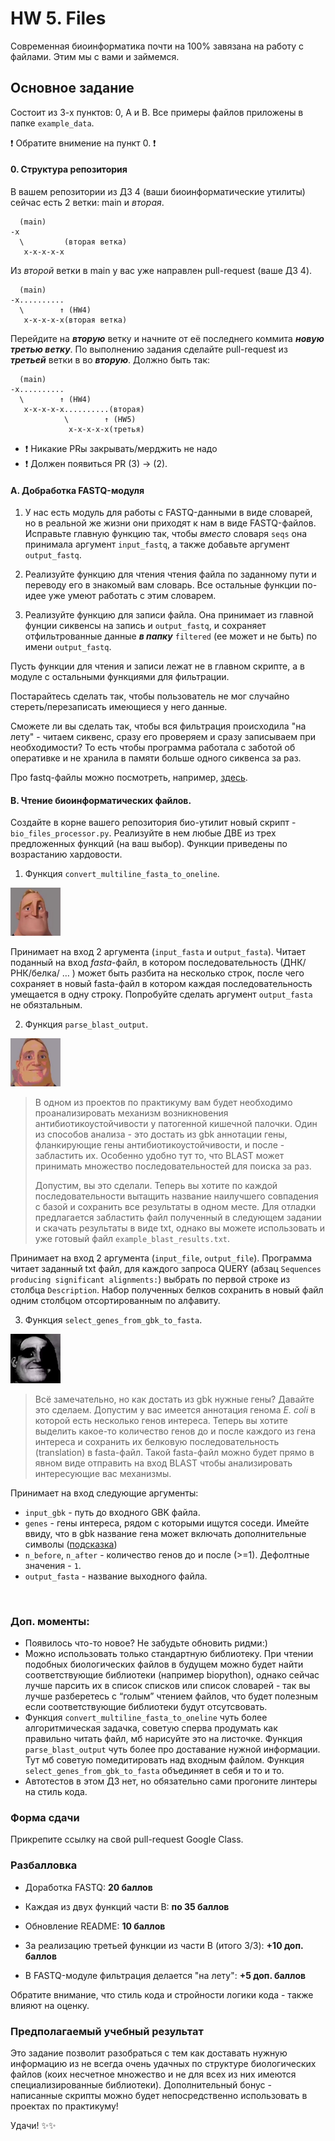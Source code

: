 # HW 5. Files

Современная биоинформатика почти на 100% завязана на работу с файлами. Этим мы с вами и займемся.

## Основное задание

Состоит из 3-х пунктов: 0, A и B. Все примеры файлов приложены в папке `example_data`.

❗️ Обратите внимение на пункт 0. ❗️

#### 0. Cтруктура репозитория
В вашем репозитории из ДЗ 4 (ваши биоинформатические утилиты) сейчас есть 2 ветки: main и *вторая*. 

```
  (main)
-x
  \         (вторая ветка)
   x-x-x-x-x
```




Из *второй* ветки в main у вас уже направлен pull-request (ваше ДЗ 4). 

```
  (main)
-x..........
  \        ↑ (HW4)
   x-x-x-x-x(вторая ветка)
```


Перейдите на ***вторую*** ветку и начните от её последнего коммита ***новую третью ветку***. По выполнению задания сделайте pull-request из ***третьей*** ветки в во ***вторую***. Должно быть так:

```
  (main)
-x..........
  \        ↑ (HW4)
   x-x-x-x-x..........(вторая)
            \        ↑ (HW5)
             x-x-x-x-x(третья)
```


- ❗️ Никакие PRы закрывать/мерджить не надо
- ❗️ Должен появиться PR (3) -> (2). 

#### A. **Добработка FASTQ-модуля**

1) У нас есть модуль для работы с FASTQ-данными в виде словарей, но в реальной же жизни они приходят к нам в виде FASTQ-файлов. Исправьте главную функцию так, чтобы *вместо* словаря `seqs` она принимала аргумент `input_fastq`, а также добавьте аргумент `output_fastq`. 

2) Реализуйте функцию для чтения чтения файла по заданному пути и переводу его в знакомый вам словарь. Все остальные функции по-идее уже умеют работать с этим словарем.

3) Реализуйте функцию для записи файла. Она принимает из главной фунции сиквенсы на запись и `output_fastq`, и сохраняет отфильтрованные данные ***в папку*** `filtered` (ее может и не быть) по имени `output_fastq`. 

Пусть функции для чтения и записи лежат не в главном скрипте, а в модуле с остальными функциями для фильтрации.

Постарайтесь сделать так, чтобы пользователь не мог случайно стереть/перезаписать имеющиеся у него данные. 

Сможете ли вы сделать так, чтобы вся фильтрация происходила "на лету" - читаем сиквенс, сразу его проверяем и сразу записываем при необходимости? То есть чтобы программа работала с заботой об оперативке и не хранила в памяти больше одного сиквенса за раз.

Про fastq-файлы можно посмотреть, например, [здесь](https://stepik.org/lesson/32398/step/1?unit=12379).


#### B. **Чтение биоинформатических файлов.**
    
Создайте в корне вашего репозитория био-утилит новый скрипт - `bio_files_processor.py`. Реализуйте в нем любые ДВЕ из трех предложенных функций (на ваш выбор). Функции приведены по возрастанию хардовости. 
      
1) Функция `convert_multiline_fasta_to_oneline`. 

<img src="image.png" width="80"/>

   Принимает на вход 2 аргумента (`input_fasta` и `output_fasta`). Читает поданный на вход *fasta*-файл, в котором последовательность (ДНК/РНК/белка/ … ) может быть разбита на несколько строк, после чего сохраняет в новый fasta-файл в котором каждая последовательность умещается в одну строку. Попробуйте сделать аргумент `output_fasta` не обязтальным.

2) Функция `parse_blast_output`.

<img src="image-1.png" width="80"/>

   > В одном  из проектов по практикуму вам будет необходимо проанализировать механизм возникновения антибиотикоустойчивости у патогенной кишечной палочки. Один из способов анализа - это достать из gbk аннотации гены, фланкирующие гены антибиотикоустойчивости, и после - забластить их. Особенно удобно тут то, что BLAST может принимать множество последовательностей для поиска за раз.
   >
   > Допустим, вы это сделали. Теперь вы хотите по каждой последовательности вытащить название наилучшего совпадения с базой и сохранить все результаты в одном месте. Для отладки предлагается забластить файл полученный в следующем задании и скачать результаты в виде txt, однако вы можете использовать и уже готовый файл `example_blast_results.txt`.

   Принимает на вход 2 аргумента (`input_file`, `output_file`). Программа читает заданный txt файл, для каждого запроса QUERY (абзац `Sequences producing significant alignments:`) выбрать по первой строке из столбца `Description`. Набор полученных белков сохранить в новый файл одним столбцом отсортированным по алфавиту.


3) Функция `select_genes_from_gbk_to_fasta`. 

<img src="image-2.png" width="80"/>
   
   > Всё замечательно, но как достать из gbk нужные гены? Давайте это сделаем. Допустим у вас имеется аннотация генома *E. coli* в которой есть несколько генов интереса. Теперь вы хотите выделить какое-то количество генов до и после каждого из гена интереса и сохранить их белковую последовательность (translation) в fasta-файл. Такой fasta-файл можно будет прямо в явном виде отправить на вход BLAST чтобы анализировать интересующие вас механизмы.

   Принимает на вход следующие аргументы:
   + `input_gbk` - путь до входного GBK файла.
   + `genes` - гены интереса, рядом с которыми ищутся соседи. Имейте ввиду, что в gbk название гена может включать дополнительные символы ([подсказка](https://stackoverflow.com/questions/4843158/how-to-check-if-a-string-is-a-substring-of-items-in-a-list-of-strings))
   + `n_before`, `n_after` - количество генов до и послe (>=1). Дефолтные значения - `1`. 
   + `output_fasta` - название выходного файла. 

   </br>
   


### Доп. моменты:
- Появилось что-то новое? Не забудьте обновить ридми:)
- Можно использовать только стандартную библиотеку. При чтении подобных биологических файлов в будущем можно будет найти соответствующие библиотеки (например biopython), однако сейчас лучше парсить их в список списков или список словарей - так вы лучше разберетесь с “голым” чтением файлов, что будет полезным если соответствующие библиотеки будут отсутсвовать.
- Функция `convert_multiline_fasta_to_oneline` чуть более алгоритмическая задачка, советую сперва продумать как правильно читать файл, мб нарисуйте это на листочке. Функция `parse_blast_output` чуть более про доставание нужной информации. Тут мб советую помедитировать над входным файлом. Функция `select_genes_from_gbk_to_fasta` объединяет в себя и то и то.
- Автотестов в этом ДЗ нет, но обязательно сами прогоните линтеры на стиль кода.


### Форма сдачи

Прикрепите ссылку на свой pull-request Google Class.


### Pазбалловка

- Доработка FASTQ: **20 баллов**
- Каждая из двух функций части B: **по 35 баллов**
- Обновление README: **10 баллов**

- За реализацию третьей функции из части B (итого 3/3): **+10 доп. баллов**
- В FASTQ-модуле фильтрация делается "на лету": **+5 доп. баллов**

Обратите внимание, что стиль кода и стройности логики кода - также влияют на оценку. 



### **Предполагаемый учебный результат**

Это задание позволит разобраться с тем как доставать нужную информацию из не всегда очень удачных по структуре биологических файлов (коих несчетное множество и не для всех из них имеются специализированные библиотеки). Дополнительный бонус - написанные скрипты можно будет непосредственно использовать в проектах по практикуму!

Удачи! ✨✨